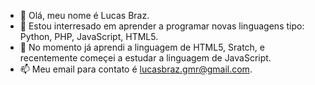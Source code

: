 - 👋 Olá, meu nome é Lucas Braz.
- 👀 Estou interresado em aprender a programar novas linguagens tipo: Python, PHP, JavaScript, HTML5. 
- 🌱 No momento já aprendi a linguagem de HTML5, Sratch, e recentemente começei a estudar a linguagem de JavaScript.
- 📫 Meu email para contato é lucasbraz.gmr@gmail.com.

<!---
LuccasBrazil/LuccasBrazil is a ✨ special ✨ repository because its `README.md` (this file) appears on your GitHub profile.
You can click the Preview link to take a look at your changes.
--->
